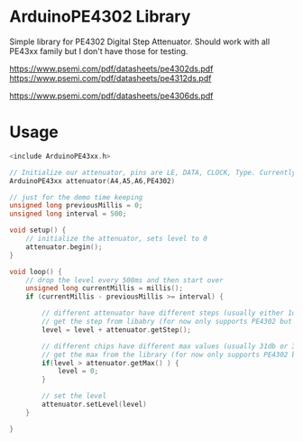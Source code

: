 # ArduinoPE4302 Library

Simple library for PE4302 Digital Step Attenuator. Should work with all PE43xx family but I don't have those for testing.

https://www.psemi.com/pdf/datasheets/pe4302ds.pdf
https://www.psemi.com/pdf/datasheets/pe4312ds.pdf

https://www.psemi.com/pdf/datasheets/pe4306ds.pdf

# Usage

```c++
<include ArduinoPE43xx.h>

// Initialize our attenuator, pins are LE, DATA, CLOCK, Type. Currently only PE4302 is tested
ArduinoPE43xx attenuator(A4,A5,A6,PE4302)

// just for the demo time keeping
unsigned long previousMillis = 0;
unsigned long interval = 500;

void setup() {
    // initialize the attenuator, sets level to 0
    attenuator.begin();
}

void loop() {
    // drop the level every 500ms and then start over
    unsigned long currentMillis = millis();
    if (currentMillis - previousMillis >= interval) {

        // different attenuator have different steps (usually either 1db or 0.5db)
        // get the step from libabry (for now only supports PE4302 but this might change in the future)
        level = level + attenuator.getStep();

        // different chips have different max values (usually 31db or 31.5db)
        // get the max from the library (for now only supports PE4302 but this might change in the future)
        if(level > attenuator.getMax() ) {
            level = 0;
        }

        // set the level
        attenuator.setLevel(level)
    }

}
```